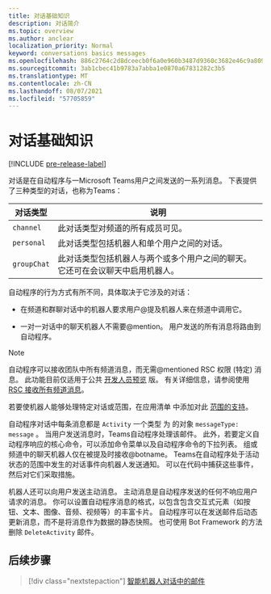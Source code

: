 ```yaml
---
title: 对话基础知识
description: 对话简介
ms.topic: overview
ms.author: anclear
localization_priority: Normal
keyword: conversations basics messages
ms.openlocfilehash: 886c2764c2d8dceecb0f6a0e960b3487d9360c3682e46c9a8098f6fb8a2876bf
ms.sourcegitcommit: 3ab1cbec41b9783a7abba1e0870a67831282c3b5
ms.translationtype: MT
ms.contentlocale: zh-CN
ms.lasthandoff: 08/07/2021
ms.locfileid: "57705859"
---
```

# <a name="conversation-basics"></a>对话基础知识

[!INCLUDE [pre-release-label](~/includes/v4-to-v3-pointer-bots.md)]

对话是在自动程序与一Microsoft Teams用户之间发送的一系列消息。 下表提供了三种类型的对话，也称为Teams：

| 对话类型 | 说明 |
| ------- | ----------- |
| `channel` | 此对话类型对频道的所有成员可见。 |
| `personal` | 此对话类型包括机器人和单个用户之间的对话。 |
| `groupChat` | 此对话类型包括机器人与两个或多个用户之间的聊天。 它还可在会议聊天中启用机器人。 |

自动程序的行为方式有所不同，具体取决于它涉及的对话：

* 在频道和群聊对话中的机器人要求用户@提及机器人来在频道中调用它。

* 一对一对话中的聊天机器人不需要@mention。 用户发送的所有消息将路由到自动程序。

> [!NOTE]
> 自动程序可以接收团队中所有频道消息，而无需@mentioned RSC 权限 (特定) 消息。 此功能目前仅适用于公共 [开发人员预览](../../../resources/dev-preview/developer-preview-intro.md) 版。 有关详细信息，请参阅使用 [RSC 接收所有频道消息](channel-messages-with-rsc.md)。

若要使机器人能够处理特定对话或范围，在应用清单 中添加对此 [范围的支持](~/resources/schema/manifest-schema.md)。

自动程序对话中每条消息都是 `Activity` 一个类型 为 的对象 `messageType: message` 。 当用户发送消息时，Teams自动程序处理该邮件。 此外，若要定义自动程序响应的核心命令，可以添加命令菜单以及自动程序命令的下拉列表。 组或频道中的聊天机器人仅在被提及时接收@botname。 Teams在自动程序处于活动状态的范围中发生的对话事件向机器人发送通知。 可以在代码中捕获这些事件，然后对它们采取措施。

机器人还可以向用户发送主动消息。 主动消息是自动程序发送的任何不响应用户请求的消息。 你可以设置自动程序消息的格式，以包含包含交互式元素（如按钮、文本、图像、音频、视频等）的丰富卡片。 自动程序可以在发送邮件后动态更新消息，而不是将消息作为数据的静态快照。 也可使用 Bot Framework 的方法删除 `DeleteActivity` 邮件。

## <a name="next-step"></a>后续步骤

> [!div class="nextstepaction"]
> [智能机器人对话中的邮件](~/bots/how-to/conversations/conversation-messages.md)
